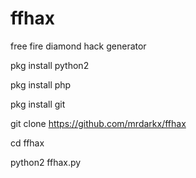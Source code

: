# ffhax
free fire diamond hack generator

pkg install python2


pkg install php


pkg install git


git clone https://github.com/mrdarkx/ffhax


cd ffhax


python2 ffhax.py
